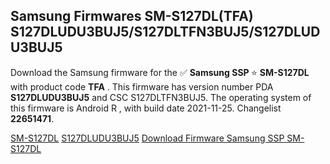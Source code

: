 <h2>Samsung Firmwares SM-S127DL(TFA) S127DLUDU3BUJ5/S127DLTFN3BUJ5/S127DLUDU3BUJ5</h2>
Download the Samsung firmware for the ✅ <strong>Samsung SSP </strong> ⭐ <strong>SM-S127DL</strong> with product code <strong>TFA</strong> . This firmware has version number PDA <strong>S127DLUDU3BUJ5</strong> and CSC S127DLTFN3BUJ5. The operating system of this firmware is Android R , with build date 2021-11-25. Changelist <strong>22651471</strong>.


[SM-S127DL](https://samfirm.shop/samsung/model/SM-S127DL)
[S127DLUDU3BUJ5](https://samfirm.shop/samsung/pda/S127DLUDU3BUJ5)
[Download Firmware Samsung SSP SM-S127DL](https://samfirm.shop/samsung/firmware/477484)
